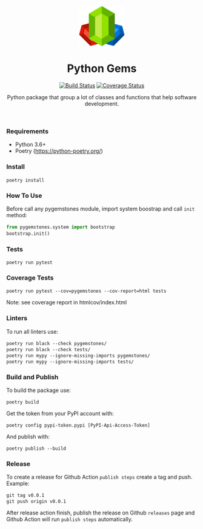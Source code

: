 <p align="center">
    <a href="https://github.com/paulo-coutinho/pygemstones" target="_blank" rel="noopener noreferrer">
        <img width="120" src="extras/images/logo.png#20211127031900" alt="PyGemstones Logo">
    </a>
    <br>
</p>

<h1 align="center">Python Gems</h1>

<p align="center">
  <a href="https://github.com/paulo-coutinho/pygemstones/actions"><img src="https://github.com/paulo-coutinho/pygemstones/actions/workflows/build.yml/badge.svg" alt="Build Status"></a>
  <a href="https://codecov.io/github/paulo-coutinho/pygemstones?branch=main"><img src="https://img.shields.io/codecov/c/github/paulo-coutinho/pygemstones/main.svg?sanitize=true" alt="Coverage Status"></a>
</p>

<p align="center">
Python package that group a lot of classes and functions that help software development.
</p>

<br>

### Requirements

* Python 3.6+
* Poetry (https://python-poetry.org/)

### Install

```
poetry install
```

### How To Use

Before call any pygemstones module, import system boostrap and call `init` method:

```python
from pygemstones.system import bootstrap
bootstrap.init()
```

### Tests

```
poetry run pytest
```

### Coverage Tests

```
poetry run pytest --cov=pygemstones --cov-report=html tests
```

Note: see coverage report in htmlcov/index.html

### Linters

To run all linters use:

```
poetry run black --check pygemstones/
poetry run black --check tests/
poetry run mypy --ignore-missing-imports pygemstones/
poetry run mypy --ignore-missing-imports tests/
```

### Build and Publish

To build the package use:

```
poetry build
```

Get the token from your PyPI account with:

```
poetry config pypi-token.pypi [PyPI-Api-Access-Token]
```

And publish with:

```
poetry publish --build
```

### Release

To create a release for Github Action `publish steps` create a tag and push. Example:

```
git tag v0.0.1
git push origin v0.0.1
```

After release action finish, publish the release on Github `releases` page and Github Action will run `publish steps` automatically.
